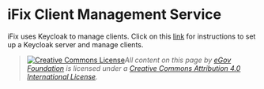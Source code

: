 # iFix Client Management Service

iFix uses Keycloak to manage clients. Click on this [link](../../../architecture/services/keycloak-setup.md) for instructions to set up a Keycloak server and manage clients.&#x20;

> [![Creative Commons License](https://i.creativecommons.org/l/by/4.0/80x15.png)_​_](http://creativecommons.org/licenses/by/4.0/)_All content on this page by_ [_eGov Foundation_](https://egov.org.in/) _is licensed under a_ [_Creative Commons Attribution 4.0 International License_](http://creativecommons.org/licenses/by/4.0/)_._
